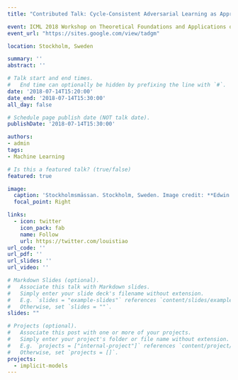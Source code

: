 ```yaml
---
title: "Contributed Talk: Cycle-Consistent Adversarial Learning as Approximate Bayesian Inference"

event: ICML 2018 Workshop on Theoretical Foundations and Applications of Deep Generative Models
event_url: "https://sites.google.com/view/tadgm"

location: Stockholm, Sweden

summary: ''
abstract: ''

# Talk start and end times.
#   End time can optionally be hidden by prefixing the line with `#`.
date: '2018-07-14T15:20:00'
date_end: '2018-07-14T15:30:00'
all_day: false

# Schedule page publish date (NOT talk date).
publishDate: '2018-07-14T15:30:00'

authors:
- admin
tags:
- Machine Learning

# Is this a featured talk? (true/false)
featured: true

image:
  caption: 'Stockholmsmässan. Stockholm, Sweden. Image credit: **Edwin Bonilla**'
  focal_point: Right

links:
  - icon: twitter
    icon_pack: fab
    name: Follow
    url: https://twitter.com/louistiao
url_code: ''
url_pdf: ''
url_slides: ''
url_video: ''

# Markdown Slides (optional).
#   Associate this talk with Markdown slides.
#   Simply enter your slide deck's filename without extension.
#   E.g. `slides = "example-slides"` references `content/slides/example-slides.md`.
#   Otherwise, set `slides = ""`.
slides: ""

# Projects (optional).
#   Associate this post with one or more of your projects.
#   Simply enter your project's folder or file name without extension.
#   E.g. `projects = ["internal-project"]` references `content/project/deep-learning/index.md`.
#   Otherwise, set `projects = []`.
projects:
  - implicit-models
---
```


